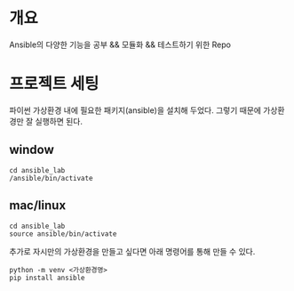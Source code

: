 # 개요
Ansible의 다양한 기능을 공부 && 모듈화 && 테스트하기 위한 Repo

# 프로젝트 세팅
파이썬 가상환경 내에 필요한 패키지(ansible)을 설치해 두었다. 그렇기 때문에 가상환경만 잘 실행하면 된다.

## window
```
cd ansible_lab 
/ansible/bin/activate
```

## mac/linux
```
cd ansible_lab
source ansible/bin/activate
```
추가로 자시만의 가상환경을 만들고 싶다면 아래 명령어를 통해 만들 수 있다.
```
python -m venv <가상환경명>
pip install ansible
```